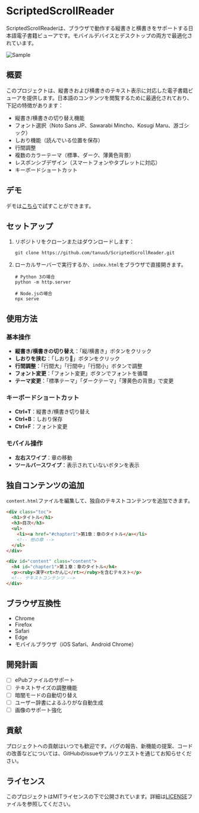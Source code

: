 # ScriptedScrollReader

ScriptedScrollReaderは、ブラウザで動作する縦書きと横書きをサポートする日本語電子書籍ビューアです。モバイルデバイスとデスクトップの両方で最適化されています。

![Sample](https://github.com/tanuu5/NovelReader/assets/134081795/55c1fe98-2a5b-4aaa-8d8e-83cd9c78cefd)

## 概要

このプロジェクトは、縦書きおよび横書きのテキスト表示に対応した電子書籍ビューアを提供します。日本語のコンテンツを閲覧するために最適化されており、下記の特徴があります：

- 縦書き/横書きの切り替え機能
- フォント選択（Noto Sans JP、Sawarabi Mincho、Kosugi Maru、游ゴシック）
- しおり機能（読んでいる位置を保存）
- 行間調整
- 複数のカラーテーマ（標準、ダーク、薄黄色背景）
- レスポンシブデザイン（スマートフォンやタブレットに対応）
- キーボードショートカット

## デモ

デモは[こちら](https://tanuu5.github.io/ScriptedScrollReader/)で試すことができます。

## セットアップ

1. リポジトリをクローンまたはダウンロードします：
   ```
   git clone https://github.com/tanuu5/ScriptedScrollReader.git
   ```

2. ローカルサーバーで実行するか、`index.html`をブラウザで直接開きます。
   
   ```
   # Python 3の場合
   python -m http.server
   
   # Node.jsの場合
   npx serve
   ```

## 使用方法

### 基本操作

- **縦書き/横書きの切り替え**：「縦/横書き」ボタンをクリック
- **しおりを挟む**：「しおり🔖」ボタンをクリック
- **行間調整**：「行間大」「行間中」「行間小」ボタンで調整
- **フォント変更**：「フォント変更」ボタンでフォントを循環
- **テーマ変更**：「標準テーマ」「ダークテーマ」「薄黄色の背景」で変更

### キーボードショートカット

- **Ctrl+T**：縦書き/横書き切り替え
- **Ctrl+B**：しおり保存
- **Ctrl+F**：フォント変更

### モバイル操作

- **左右スワイプ**：章の移動
- **ツールバースワイプ**：表示されていないボタンを表示

## 独自コンテンツの追加

`content.html`ファイルを編集して、独自のテキストコンテンツを追加できます。

```html
<div class="toc">
  <h1>タイトル</h1>
  <h3>目次</h3>
  <ul>
    <li><a href="#chapter1">第1章：章のタイトル</a></li>
    <!-- 他の章 -->
  </ul>
</div>

<div id="content" class="content">
  <h4 id="chapter1">第１章：章のタイトル</h4>
  <p><ruby>漢字<rt>かんじ</rt></ruby>を含むテキスト</p>
  <!-- テキストコンテンツ -->
</div>
```

## ブラウザ互換性

- Chrome
- Firefox
- Safari
- Edge
- モバイルブラウザ（iOS Safari、Android Chrome）

## 開発計画

- [ ] ePubファイルのサポート
- [ ] テキストサイズの調整機能
- [ ] 暗闇モードの自動切り替え
- [ ] ユーザー辞書によるふりがな自動生成
- [ ] 画像のサポート強化

## 貢献

プロジェクトへの貢献はいつでも歓迎です。バグの報告、新機能の提案、コードの改善などについては、GitHubのissueやプルリクエストを通じてお知らせください。

## ライセンス

このプロジェクトはMITライセンスの下で公開されています。詳細は[LICENSE](LICENSE.md)ファイルを参照してください。
